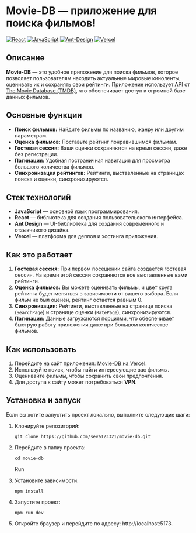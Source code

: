# Movie-DB — приложение для поиска фильмов!

[![React](https://img.shields.io/badge/react-%2320232a.svg?style=for-the-badge&logo=react&logoColor=%2361DAFB)](https://reactjs.org/)
[![JavaScript](https://img.shields.io/badge/-JavaScript-464646?style=flat-square&logo=JavaScript)](https://www.javascript.com/)
[![Ant-Design](https://img.shields.io/badge/-AntDesign-%230170FE?style=for-the-badge&logo=ant-design&logoColor=white)](https://ant.design/)
[![Vercel](https://img.shields.io/badge/vercel-%23000000.svg?style=for-the-badge&logo=vercel&logoColor=white)](https://vercel.com/)

## Описание

**Movie-DB** — это удобное приложение для поиска фильмов, которое позволяет пользователям находить актуальные мировые киноленты, оценивать их и сохранять свои рейтинги. Приложение использует API от [The Movie Database (TMDB)](https://developer.themoviedb.org), что обеспечивает доступ к огромной базе данных фильмов.

## Основные функции

- **Поиск фильмов:** Найдите фильмы по названию, жанру или другим параметрам.
- **Оценка фильмов:** Поставьте рейтинг понравившимся фильмам.
- **Гостевая сессия:** Ваши оценки сохраняются на время сессии, даже без регистрации.
- **Пагинация:** Удобная постраничная навигация для просмотра большого количества фильмов.
- **Синхронизация рейтингов:** Рейтинги, выставленные на страницах поиска и оценки, синхронизируются.

## Стек технологий

- **JavaScript** — основной язык программирования.
- **React** — библиотека для создания пользовательского интерфейса.
- **Ant Design** — UI-библиотека для создания современного и отзывчивого дизайна.
- **Vercel** — платформа для деплоя и хостинга приложения.

## Как это работает

1. **Гостевая сессия:** При первом посещении сайта создается гостевая сессия. На время этой сессии сохраняются все выставленные вами рейтинги.
2. **Оценка фильмов:** Вы можете оценивать фильмы, и цвет круга рейтинга будет меняться в зависимости от вашего выбора. Если фильм не был оценен, рейтинг остается равным 0.
3. **Синхронизация:** Рейтинги, выставленные на странице поиска (`SearchPage`) и странице оценки (`RatePage`), синхронизируются.
4. **Пагинация:** Данные загружаются порциями, что обеспечивает быструю работу приложения даже при большом количестве фильмов.

## Как использовать

1. Перейдите на сайт приложения: [Movie-DB на Vercel](https://movies-app-seva2-git-main-vsevolods-projects-b699a14a.vercel.app).
2. Используйте поиск, чтобы найти интересующие вас фильмы.
3. Оценивайте фильмы, чтобы сохранить свои предпочтения.
4. Для доступа к сайту может потребоваться **VPN**.

## Установка и запуск

Если вы хотите запустить проект локально, выполните следующие шаги:

1. Клонируйте репозиторий:

   ```
   git clone https://github.com/seva123321/movie-db.git
   ```
2. Перейдите в папку проекта:
   ```
   cd movie-db
   ```
   Run
  
3. Установите зависимости:
   ```
   npm install
   ```
4. Запустите проект:
   ```
   npm run dev
   ```

5. Откройте браузер и перейдите по адресу: http://localhost:5173.
   
